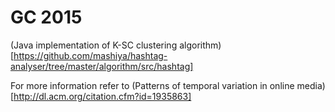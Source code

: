 # GC 2015

(Java implementation of K-SC clustering algorithm) [https://github.com/mashiya/hashtag-analyser/tree/master/algorithm/src/hashtag]

For more information refer to (Patterns of temporal variation in online media)[http://dl.acm.org/citation.cfm?id=1935863]
